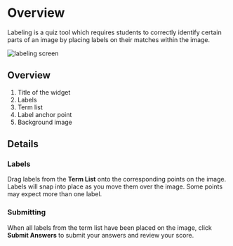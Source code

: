 # Overview #

Labeling is a quiz tool which requires students to correctly identify certain parts of an image by placing labels on their matches within the image.

![labeling screen](assets/play_widget_labeling.jpg "labeling screen")

## Overview ##

1. Title of the widget
2. Labels
3. Term list
4. Label anchor point
5. Background image

## Details ##

### Labels ###

Drag labels from the **Term List** onto the corresponding points on the image. Labels will snap into place as you move them over the image. Some points may expect more than one label.

### Submitting ###

When all labels from the term list have been placed on the image, click **Submit Answers** to submit your answers and review your score.
